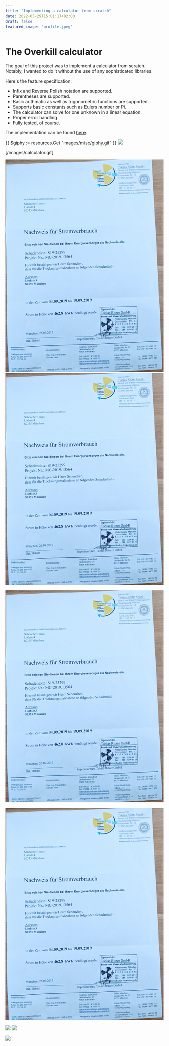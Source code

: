 ```yaml
---
title: "Implementing a calculator from scratch"
date: 2022-05-29T15:01:17+02:00
draft: false
featured_image: 'profile.jpeg'
---
```



# The Overkill calculator
The goal of this project was to implement a calculator from scratch.
Notably, I wanted to do it without the use of any sophisticated libraries.

Here's the feature specification:

 - Infix and Reverse Polish notation are supported.
 - Parentheses are supported.
 - Basic arithmatic as well as trigonometric functions are supported.
 - Supports basic constants such as Eulers number or Pi.
 - The calculator can solve for one unknown in a linear equation.
 - Proper error handling
 - Fully tested, of course.

The implementation can be found [here](https://github.com/scheuclu/OverkillCalculator).

 {{ $giphy := resources.Get "images/misc/giphy.gif" }}
  <img src="{{ $giphy.RelPermalink }}" />


[/images/calculator.gif]

![Alt text for my gif](/images/test.jpg)
![Alt text2 for my gif](images/test.jpg)

![Alt text2 for my gif](./images/test.jpg)

![Alt text2 for my gif](../../static/images/test.jpg)

![](calculator.gif)
![](./calculator.gif)


![](./content/calculator.gif)
